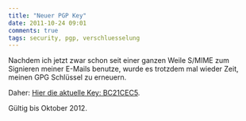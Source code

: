```yaml
---
title: "Neuer PGP Key"
date: 2011-10-24 09:01
comments: true
tags: security, pgp, verschluesselung
---
```

Nachdem ich jetzt zwar schon seit einer ganzen Weile S/MIME zum Signieren meiner
E-Mails benutze, wurde es trotzdem mal wieder Zeit, meinen GPG Schlüssel zu erneuern.

Daher: [Hier die aktuelle Key: BC21CEC5](http://pgp.mit.edu:11371/pks/lookup?op=vindex&search=0x7406AC3EBC21CEC5). 

Gültig bis Oktober 2012.

